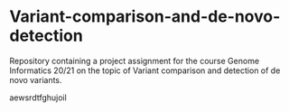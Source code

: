 # Variant-comparison-and-de-novo-detection
Repository containing a project assignment for the course Genome Informatics 20/21 on the topic of Variant comparison and detection of de novo variants.

aewsrdtfghujoil
